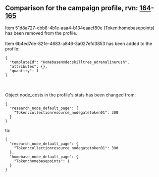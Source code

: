 ## Comparison for the campaign profile, rvn: [164](https://github.com/PRO100KatYT/FortniteProfileRevisions/tree/main/profiles/campaign/164%20campaign.json)-[165](https://github.com/PRO100KatYT/FortniteProfileRevisions/tree/main/profiles/campaign/165%20campaign.json)

Item 51d8a727-cbb8-4b1e-aaa4-b134eaaef80e (Token:homebasepoints) has been removed from the profile.
<br><br>
Item 6b4ed7de-821e-4683-a846-3a027efd3853 has been added to the profile:

```
{
  "templateId": "HomebaseNode:skilltree_adrenalinerush",
  "attributes": {},
  "quantity": 1
}
```

<br><br>
Object node_costs in the profile's stats has been changed from:

```
{
  "research_node_default_page": {
    "Token:collectionresource_nodegatetoken01": 300
  }
}
```

to:

```
{
  "research_node_default_page": {
    "Token:collectionresource_nodegatetoken01": 300
  },
  "homebase_node_default_page": {
    "Token:homebasepoints": 1
  }
}
```

<br><br>
